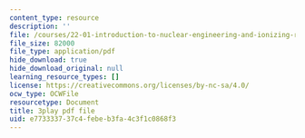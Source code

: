 ```yaml
---
content_type: resource
description: ''
file: /courses/22-01-introduction-to-nuclear-engineering-and-ionizing-radiation-fall-2016/e773333737c4febeb3fa4c3f1c0868f3_Ijst4g5KFN0.pdf
file_size: 82000
file_type: application/pdf
hide_download: true
hide_download_original: null
learning_resource_types: []
license: https://creativecommons.org/licenses/by-nc-sa/4.0/
ocw_type: OCWFile
resourcetype: Document
title: 3play pdf file
uid: e7733337-37c4-febe-b3fa-4c3f1c0868f3
---
```

